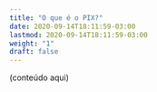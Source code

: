 ```yaml
---
title: "O que é o PIX?"
date: 2020-09-14T18:11:59-03:00
lastmod: 2020-09-14T18:11:59-03:00
weight: "1"
draft: false
---
```


(conteúdo aqui)